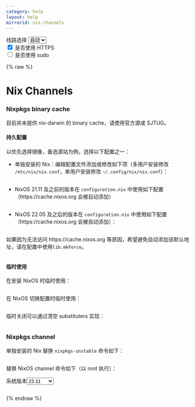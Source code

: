 ```yaml
---
category: help
layout: help
mirrorid: nix-channels
---
```


<!-- 本 markdown 从 tuna/mirrorz-help-ng 自动生成，如需修改请参阅该仓库 -->

<style>.z-help tmpl { display: none }</style>

<div class="z-wrap">
    <form class="z-form z-global" onchange="form_update(null)" onsubmit="return false">
        <div>
            <label for="e0a5cecb">线路选择</label>
            <select id="e0a5cecb" name="host">
                <option selected="selected" value="{{ site.url }}">自动</option>
                <option value="{{ site.urlv4 }}">IPv4</option>
                <option value="{{ site.urlv6 }}">IPv6</option>
            </select>
        </div>
        <div>
            <input id="144d763c" name="_scheme" type="checkbox" checked>
            <label for="144d763c">是否使用 HTTPS</label>
        </div>
        <div>
            <input id="4659e7da" name="_sudo" type="checkbox">
            <label for="4659e7da">是否使用 sudo</label>
        </div>
    </form>
</div>
{% raw %}
<div class="z-help"><h1>Nix Channels</h1>
<h3>Nixpkgs binary cache</h3>
<p>目前并未提供 nix-darwin 的 binary cache，请使用官方源或 SJTUG。</p>
<h4>持久配置</h4>
<p>以优先选择镜像，备选源站为例，选择以下配置之一：</p>
<ul>
<li>
<p>单独安装的 Nix：编辑配置文件添加或修改如下项（多用户安装修改 <code>/etc/nix/nix.conf</code>，单用户安装修改 <code>~/.config/nix/nix.conf</code>）：<br/>
<div class="z-wrap"><form class="z-form" onchange="form_update(event)" onsubmit="return false"></form><pre class="z-code"></pre></div><tmpl><br/>
substituters = {{endpoint}}/store https://cache.nixos.org/<br/>
</tmpl></p>
</li>
<li>
<p>NixOS 21.11 及之前的版本在 <code>configuration.nix</code> 中使用如下配置（https://cache.nixos.org 会被自动添加）<br/>
<div class="z-wrap"><form class="z-form" onchange="form_update(event)" onsubmit="return false"></form><pre class="z-code"></pre></div><tmpl z-lang="nix"><br/>
    nix.binaryCaches = [ "{{endpoint}}/store" ];<br/>
</tmpl></p>
</li>
<li>
<p>NixOS 22.05 及之后的版本在 <code>configuration.nix</code> 中使用如下配置（https://cache.nixos.org 会被自动添加）：<br/>
<div class="z-wrap"><form class="z-form" onchange="form_update(event)" onsubmit="return false"></form><pre class="z-code"></pre></div><tmpl z-lang="nix"><br/>
    nix.settings.substituters = [ "{{endpoint}}/store" ];<br/>
</tmpl></p>
</li>
</ul>
<p>如果因为无法访问 https://cache.nixos.org 等原因，希望避免自动添加该默认地址，请在配置中使用<code>lib.mkForce</code>。</p>
<div class="z-wrap"><form class="z-form" onchange="form_update(event)" onsubmit="return false"></form><pre class="z-code"></pre></div><tmpl z-lang="nix">
# load `lib` into namespace at the file head with `{ config, pkgs, lib, ... }:`
nix.settings.substituters = lib.mkForce [ "{{endpoint}}/store" ];
</tmpl>
<h4>临时使用</h4>
<p>在安装 NixOS 时临时使用：</p>
<div class="z-wrap"><form class="z-form" onchange="form_update(event)" onsubmit="return false"></form><pre class="z-code"></pre></div><tmpl z-lang="bash">
nixos-install --option substituters "{{endpoint}}/store"
</tmpl>
<p>在 NixOS 切换配置时临时使用：</p>
<div class="z-wrap"><form class="z-form" onchange="form_update(event)" onsubmit="return false"></form><pre class="z-code"></pre></div><tmpl z-lang="bash">
nixos-rebuild --option substituters "{{endpoint}}/store"
</tmpl>
<p>临时关闭可以通过清空 substituters 实现：</p>
<div class="z-wrap"><form class="z-form" onchange="form_update(event)" onsubmit="return false"></form><pre class="z-code"></pre></div><tmpl z-lang="bash">
nixos-rebuild --options substituters ""
</tmpl>
<h3>Nixpkgs channel</h3>
<p>单独安装的 Nix 替换 <code>nixpkgs-unstable</code> 命令如下：</p>
<div class="z-wrap"><form class="z-form" onchange="form_update(event)" onsubmit="return false"></form><pre class="z-code"></pre></div><tmpl z-lang="bash">
nix-channel --add {{endpoint}}/nixpkgs-unstable nixpkgs
nix-channel --update
</tmpl>
<p>替换 NixOS channel 命令如下（以 root 执行）：</p>
<div class="z-wrap"><form class="z-form" onchange="form_update(event)" onsubmit="return false"><div><label for="8d3c0184" title>系统版本</label><select id="8d3c0184" name="version" title><option value="22.11">22.11</option><option value="unstable">unstable</option><option value="22.05">22.05</option><option value="21.11">21.11</option></select></div></form><pre class="z-code"></pre></div><tmpl z-input="version" z-lang="bash">
nix-channel --add {{endpoint}}/nixos-{{version}} nixos
nix-channel --update
</tmpl><script id="z-config" type="application/x-mirrorz-help">eyJfIjogIk5peCBDaGFubmVscyIsICJibG9jayI6IFsibml4LWNoYW5uZWxzIl0sICJpbnB1dCI6IHsidmVyc2lvbiI6IHsiXyI6ICJcdTdjZmJcdTdlZGZcdTcyNDhcdTY3MmMiLCAib3B0aW9uIjogeyIyMi4xMSI6IG51bGwsICJ1bnN0YWJsZSI6IG51bGwsICIyMi4wNSI6IG51bGwsICIyMS4xMSI6IG51bGx9fX0sICJuYW1lIjogIm5peC1jaGFubmVscyJ9</script>
</div>

{% endraw %}

<script src="/static/js/mustache.js?{{ site.data['hash'] }}"></script>
<script src="/static/js/zdocs.js?{{ site.data['hash'] }}"></script>
